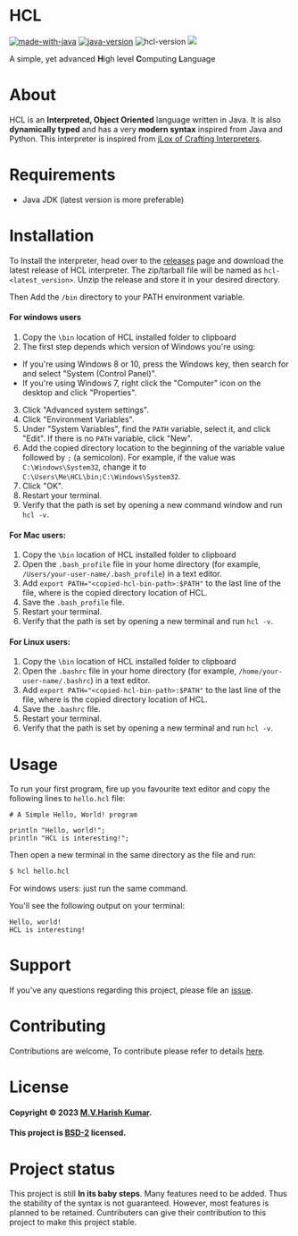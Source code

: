 # HCL
[![made-with-java](https://img.shields.io/badge/Made%20with-Java-orange?&logo=java&logoColor=white)](https://www.oracle.com/in/java/)
[![java-version](https://img.shields.io/badge/Java-v18.0.1.1-orange)](https://www.oracle.com/in/java/)
![hcl-version](https://img.shields.io/badge/HCL-v1.0.0-blue)
<a href="https://codeclimate.com/github/harishtpj/HCL/maintainability"><img src="https://api.codeclimate.com/v1/badges/3a263ecd67ac61522f2f/maintainability" /></a>

A simple, yet advanced **H**igh level **C**omputing **L**anguage

# About
HCL is an **Interpreted, Object Oriented** language written in Java. It is also **dynamically typed** and has a 
very **modern syntax** inspired from Java and Python. This interpreter is inspired from [jLox of Crafting 
Interpreters](https://craftinginterpreters.com/).

# Requirements
- Java JDK (latest version is more preferable)

# Installation
To Install the interpreter, head over to the [releases](https://github.com/harishtpj/HCL/releases) page and 
download the latest release of HCL interpreter. The zip/tarball file will be named as `hcl-<latest_version>`.
Unzip the release and store it in your desired directory.

Then Add the `/bin` directory to your PATH environment variable.


#### For windows users

1. Copy the `\bin` location of HCL installed folder to clipboard
2. The first step depends which version of Windows you're using:
  * If you're using Windows 8 or 10, press the Windows key, then search for and
    select "System (Control Panel)".
  * If you're using Windows 7, right click the "Computer" icon on the desktop
    and click "Properties".
3. Click "Advanced system settings".
4. Click "Environment Variables".
5. Under "System Variables", find the `PATH` variable, select it, and click
   "Edit". If there is no `PATH` variable, click "New".
6. Add the copied directory location to the beginning of the variable value followed by `;` (a
   semicolon). For example, if the value was `C:\Windows\System32`, change it to
   `C:\Users\Me\HCL\bin;C:\Windows\System32`.
7. Click "OK".
8. Restart your terminal.
9. Verify that the path is set by opening a new command window and run `hcl -v`.

#### For Mac users:

1. Copy the `\bin` location of HCL installed folder to clipboard
2. Open the `.bash_profile` file in your home directory (for example,
   `/Users/your-user-name/.bash_profile`) in a text editor.
3. Add `export PATH="<copied-hcl-bin-path>:$PATH"` to the last line of the file, where
   *<copied-hcl-bin-path>* is the copied directory location of HCL.
4. Save the `.bash_profile` file.
5. Restart your terminal.
6. Verify that the path is set by opening a new terminal and run `hcl -v`.

#### For Linux users:

1. Copy the `\bin` location of HCL installed folder to clipboard
1. Open the `.bashrc` file in your home directory (for example,
   `/home/your-user-name/.bashrc`) in a text editor.
2. Add `export PATH="<copied-hcl-bin-path>:$PATH"` to the last line of the file, where
   *<copied-hcl-bin-path>* is the copied directory location of HCL.
3. Save the `.bashrc` file.
4. Restart your terminal.
5. Verify that the path is set by opening a new terminal and run `hcl -v`.

# Usage
To run your first program, fire up you favourite text editor and copy the following lines to `hello.hcl` file:
```hcl
# A Simple Hello, World! program

println "Hello, world!";
println "HCL is interesting!";
```

Then open a new terminal in the same directory as the file and run:
```bash
$ hcl hello.hcl
```

For windows users: just run the same command.

You'll see the following output on your terminal:

```
Hello, world!
HCL is interesting!
```

# Support
If you've any questions regarding this project, please file an [issue](https://github.com/harishtpj/HCL/issues/new).

# Contributing
Contributions are welcome, To contribute please refer to details [here](https://github.com/harishtpj/HCL/blob/master/CONTRIBUTING.md).

<!--# Authors and acknowledgment
-- TODO -->

# License
#### Copyright © 2023 [M.V.Harish Kumar](https://github.com/harishtpj). <br>
#### This project is [BSD-2](https://github.com/harishtpj/HCL/blob/master/LICENSE) licensed.

# Project status
This project is still **In its baby steps**. Many features need to be added. Thus the stability of the syntax is not guaranteed. However, most features is planned to be retained. Cuntributers can give their contribution to this project to make this project stable.
